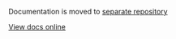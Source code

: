 Documentation is moved to [separate repository](https://github.com/PurpleI2P/i2pd_docs_en.git)

[View docs online](https://i2pd.readthedocs.io/en/latest/)
